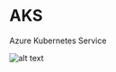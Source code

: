 # AKS
Azure Kubernetes Service

![alt text](https://avatars0.githubusercontent.com/u/58186029?s=460&v=4)
